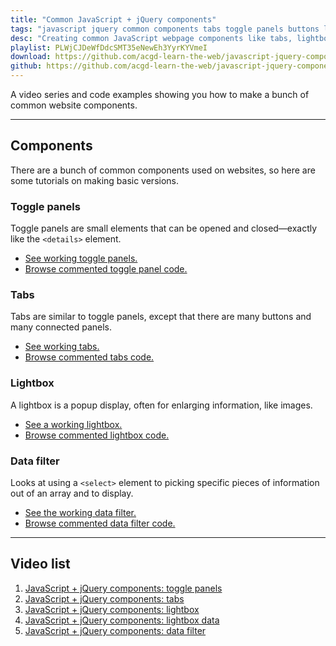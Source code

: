 ```yaml
---
title: "Common JavaScript + jQuery components"
tags: "javascript jquery common components tabs toggle panels buttons lightbox data filter"
desc: "Creating common JavaScript webpage components like tabs, lightboxes, and panels with the help of jQuery."
playlist: PLWjCJDeWfDdcSMT35eNewEh3YyrKYVmeI
download: https://github.com/acgd-learn-the-web/javascript-jquery-components-code/archive/master.zip
github: https://github.com/acgd-learn-the-web/javascript-jquery-components-code
---
```


A video series and code examples showing you how to make a bunch of common website components.

---

## Components

There are a bunch of common components used on websites, so here are some tutorials on making basic versions.

### Toggle panels

Toggle panels are small elements that can be opened and closed—exactly like the `<details>` element.

- [See working toggle panels.](http://demos.learn-the-web.algonquindesign.ca/javascript-jquery-components/panels.html)
- [Browse commented toggle panel code.](https://github.com/acgd-learn-the-web/javascript-jquery-components-code/blob/gh-pages/js/panels.js)

### Tabs

Tabs are similar to toggle panels, except that there are many buttons and many connected panels.

- [See working tabs.](http://demos.learn-the-web.algonquindesign.ca/javascript-jquery-components/tabs.html)
- [Browse commented tabs code.](https://github.com/acgd-learn-the-web/javascript-jquery-components-code/blob/gh-pages/js/tabs.js)

### Lightbox

A lightbox is a popup display, often for enlarging information, like images.

- [See a working lightbox.](http://demos.learn-the-web.algonquindesign.ca/javascript-jquery-components/lightbox.html)
- [Browse commented lightbox code.](https://github.com/acgd-learn-the-web/javascript-jquery-components-code/blob/gh-pages/js/lightbox.js)

### Data filter

Looks at using a `<select>` element to picking specific pieces of information out of an array and to display.

- [See the working data filter.](http://demos.learn-the-web.algonquindesign.ca/javascript-jquery-components/data-filter.html)
- [Browse commented data filter code.](https://github.com/acgd-learn-the-web/javascript-jquery-components-code/blob/gh-pages/js/data-filter.js)

---

## Video list

1. [JavaScript + jQuery components: toggle panels](https://www.youtube.com/watch?v=tAmM6B7KkbQ&index=1&list=PLWjCJDeWfDdcSMT35eNewEh3YyrKYVmeI)
2. [JavaScript + jQuery components: tabs](https://www.youtube.com/watch?v=kjL_HM08CcA&index=2&list=PLWjCJDeWfDdcSMT35eNewEh3YyrKYVmeI)
3. [JavaScript + jQuery components: lightbox](https://www.youtube.com/watch?v=ucLr525mX60&index=3&list=PLWjCJDeWfDdcSMT35eNewEh3YyrKYVmeI)
4. [JavaScript + jQuery components: lightbox data](https://www.youtube.com/watch?v=7O-iK_D0H4w&index=4&list=PLWjCJDeWfDdcSMT35eNewEh3YyrKYVmeI)
5. [JavaScript + jQuery components: data filter](https://www.youtube.com/watch?v=CJbr44MmvXY&index=5&list=PLWjCJDeWfDdcSMT35eNewEh3YyrKYVmeI)
